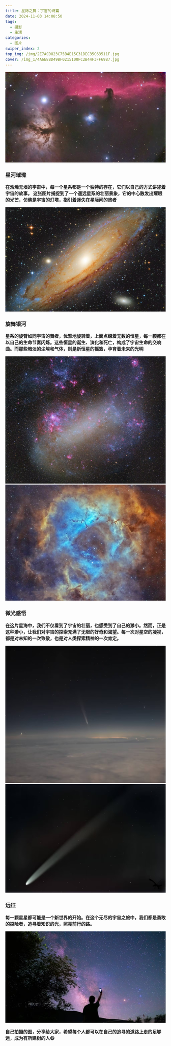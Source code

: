 ```yaml
---
title: 星际之舞：宇宙的诗篇
date: 2024-11-03 14:08:50
tags: 
  - 摄影
  - 生活
categories:
  - 图片
swiper_index: 2  
top_img: /img/2E7ACD823C75B4E15C31DEC35C63511F.jpg
cover: /img_1/4A6E8BD49BF0215100FC2B44F3FF69B7.jpg
---
```

![马头星云](/img_1/9E0BE8E969CAC462282B28BDB3DF1AFE.jpg)
### 星河璀璨
  **在浩瀚无垠的宇宙中，每一个星系都是一个独特的存在，它们以自己的方式讲述着宇宙的故事。 这张图片捕捉到了一个遥远星系的壮丽景象，它的中心散发出耀眼的光芒，仿佛是宇宙的灯塔，指引着迷失在星际间的旅者**
<div style="text-align:center">
  <img src="/img_1/7318400BB81BE3610CB7C214222D802A.jpg" alt="拍摄＆后期 By 码头">

</div>

### 旋舞银河
**星系的旋臂如同宇宙的舞者，优雅地旋转着，上面点缀着无数的恒星，每一颗都在以自己的生命节奏闪烁。这些恒星的诞生、演化和死亡，构成了宇宙生命的交响曲。而那些暗淡的尘埃和气体，则是新恒星的摇篮，孕育着未来的光明**
<div style="text-align:center">
  <img src="/img_1/F872DED84FC80417240DFAA73466AD77.jpg" alt="拍摄＆后期 By 码头">
  <img src="/img_1/C880F01E01FF0D0849D9AFBB44BA7CA6.jpg" alt="拍摄＆后期 By 码头">
</div>

### 微光感悟
 **在这片星海中，我们不仅看到了宇宙的壮丽，也感受到了自己的渺小。然而，正是这种渺小，让我们对宇宙的探索充满了无限的好奇和渴望。每一次对星空的凝视，都是对未知的一次致敬，也是对人类探索精神的一次肯定。**
<div style="text-align:center">
  <img src="/img_1/34E6F253E9EB266011351DBB9C2F2082.jpg" alt="拍摄＆后期 By 码头">
  <img src="/img_1/39DC3EE370E1BC8F31E5739ED3707C34.jpg" alt="拍摄＆后期 By 码头">
</div>

### 远征
 **每一颗星星都可能是一个新世界的开始。在这个无尽的宇宙之旅中，我们都是勇敢的探险者，追寻着知识的光，照亮前行的路。**
<div style="text-align:center">
  <img src="/img_1/CAA771D7E2B3AE60CE7475CD17304335.jpg" alt="拍摄＆后期 By 码头">
</div>

**自己拍摄的图，分享给大家，希望每个人都可以在自己的追寻的道路上走的足够远，成为有所建树的人😃**
